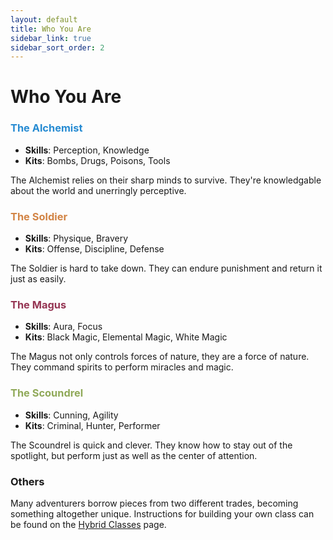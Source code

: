 ```yaml
---
layout: default
title: Who You Are
sidebar_link: true
sidebar_sort_order: 2
---
```


# Who You Are

### <span style="color:#268bd2">The Alchemist</span>

* **Skills**: Perception, Knowledge
* **Kits**: Bombs, Drugs, Poisons, Tools

The Alchemist relies on their sharp minds to survive. They're knowledgable about the world and unerringly perceptive. 

### <span style="color:#d28445">The Soldier</span>

* **Skills**: Physique, Bravery
* **Kits**: Offense, Discipline, Defense

The Soldier is hard to take down. They can endure punishment and return it just as easily.

### <span style="color:#953553">The Magus</span>

* **Skills**: Aura, Focus
* **Kits**: Black Magic, Elemental Magic, White Magic

The Magus not only controls forces of nature, they are a force of nature. They command spirits to perform miracles and magic.

### <span style="color:#90a959">The Scoundrel</span>

* **Skills**: Cunning, Agility
* **Kits**: Criminal, Hunter, Performer

The Scoundrel is quick and clever. They know how to stay out of the spotlight, but perform just as well as the center of attention.

### Others

Many adventurers borrow pieces from two different trades, becoming something altogether unique. Instructions for building your own class can be found on the [Hybrid Classes](hybrid_classes.md) page.

